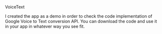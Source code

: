 VoiceText

I created the app as a demo in order to check the code implementation of Google Voice to Text conversion API. 
You can download the code and use it in your app in whatever way you see fit.


